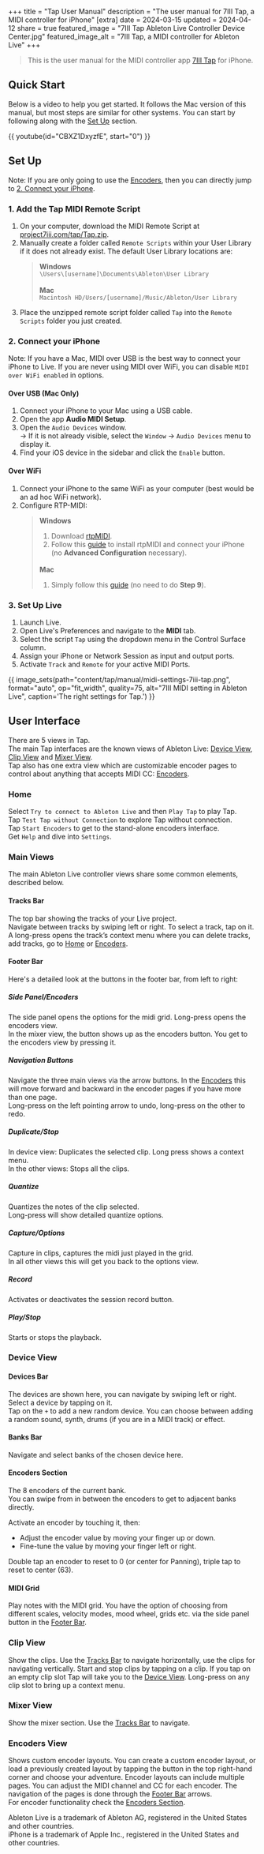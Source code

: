 +++
title = "Tap User Manual"
description = "The user manual for 7III Tap, a MIDI controller for iPhone"
[extra]
date = 2024-03-15
updated = 2024-04-12
share = true
featured_image = "7III Tap Ableton Live Controller Device Center.jpg"
featured_image_alt = "7III Tap, a MIDI controller for Ableton Live"
+++
>This is the user manual for the MIDI controller app [7III Tap](/tap) for iPhone.

## Quick Start
Below is a video to help you get started. It follows the Mac version of this manual, but most steps are similar for other systems. You can start by following along with the [Set Up](#set-up) section.

{{ youtube(id="CBXZ1DxyzfE", start="0") }}

## Set Up
Note: If you are only going to use the [Encoders](#encoders-view), then you can directly jump to [2. Connect your iPhone](#2-connect-your-iphone).

### 1. Add the Tap MIDI Remote Script
<ol>
<li>On your computer, download the MIDI Remote Script at <a href="/tap/Tap.zip" download>project7iii.com/tap/Tap.zip</a>.</li>
<li>Manually create a folder called <code>Remote Scripts</code> within your User Library if it does not already exist. The default User Library locations are:
 <blockquote class="list_block">
 <strong>Windows</strong><br><code>\Users\[username]\Documents\Ableton\User Library</code>
 <br>
 <br><strong>Mac</strong><br><code>Macintosh HD/Users/[username]/Music/Ableton/User Library</code>
 </blockquote>
 </li>
<li>Place the unzipped remote script folder called <code>Tap</code> into the <code>Remote Scripts</code> folder you just created.</li>
</ol>

### 2. Connect your iPhone
Note: If you have a Mac, MIDI over USB is the best way to connect your iPhone to Live. If you are never using MIDI over WiFi, you can disable `MIDI over WiFi enabled` in options.

#### Over USB (Mac Only)
<ol>
<li>Connect your iPhone to your Mac using a USB cable.</li>
<li>Open the app <strong>Audio MIDI Setup</strong>.</li>
<li>Open the <code>Audio Devices</code> window.<br>
→ If it is not already visible, select the <code>Window</code> → <code>Audio Devices</code> menu to display it.</li>
<li>Find your iOS device in the sidebar and click the <code>Enable</code> button.</li>
</ol>

#### Over WiFi
<ol>
<li>Connect your iPhone to the same WiFi as your computer (best would be an ad hoc WiFi network).</li>
<li>Configure RTP-MIDI:</li>
<blockquote class="list_block">
<strong>Windows</strong>
<ol>
<li>Download <a href="https://www.tobias-erichsen.de/wp-content/uploads/2020/01/rtpMIDISetup_1_1_14_247.zip">rtpMIDI</a>.</li>
<li>Follow this <a href="https://www.tobias-erichsen.de/software/rtpmidi/rtpmidi-tutorial.html" target="_blank">guide</a> to install rtpMIDI and connect your iPhone (no <strong>Advanced Configuration</strong> necessary).</li>
</ol>
<br>
<strong>Mac</strong>
<ol>
<li>Simply follow this <a href="https://support.apple.com/en-ca/guide/audio-midi-setup/ams1012/mac" target="_blank">guide</a> (no need to do <strong>Step 9</strong>).</li>
</ol>
</blockquote>
</ol>

### 3. Set Up Live
<ol>
<li>Launch Live.</li>
<li>Open Live&#39;s Preferences and navigate to the <strong>MIDI</strong> tab.</li>
<li>Select the script <code>Tap</code> using the dropdown menu in the Control Surface column.</li>
<li>Assign your iPhone or Network Session as input and output ports.</li>
<li>Activate <code>Track</code> and <code>Remote</code> for your active MIDI Ports.</li>
</ol>

{{ image_sets(path="content/tap/manual/midi-settings-7iii-tap.png", format="auto", op="fit_width", quality=75, alt="7III MIDI setting in Ableton Live", caption='The right settings for Tap.') }}

## User Interface
There are 5 views in Tap.  
The main Tap interfaces are the known views of Ableton Live: [Device View](#device-view), [Clip View](#clip-view) and [Mixer View](#mixer-view).  
Tap also has one extra view which are customizable encoder pages to control about anything that accepts MIDI CC: [Encoders](#encoders-view).

### Home
Select `Try to connect to Ableton Live` and then `Play Tap` to play Tap.  
Tap `Test Tap without Connection` to explore Tap without connection.  
Tap `Start Encoders` to get to the stand-alone encoders interface.  
Get `Help` and dive into `Settings`.

### Main Views
The main Ableton Live controller views share some common elements, described below.

#### Tracks Bar
The top bar showing the tracks of your Live project.  
Navigate between tracks by swiping left or right. To select a track, tap on it. A long-press opens the track’s context menu where you can delete tracks, add tracks, go to [Home](#home) or [Encoders](#encoders-view).

#### Footer Bar
Here's a detailed look at the buttons in the footer bar, from left to right: 

##### Side Panel/Encoders
The side panel opens the options for the midi grid. Long-press opens the encoders view.  
In the mixer view, the button shows up as the encoders button. You get to the encoders view by pressing it.

##### Navigation Buttons
Navigate the three main views via the arrow buttons. In the [Encoders](#encoders-view) this will move forward and backward in the encoder pages if you have more than one page.  
Long-press on the left pointing arrow to undo, long-press on the other to redo.

##### Duplicate/Stop
In device view: Duplicates the selected clip. Long press shows a context menu.  
In the other views: Stops all the clips.

##### Quantize
Quantizes the notes of the clip selected.  
Long-press will show detailed quantize options.

##### Capture/Options
Capture in clips, captures the midi just played in the grid.  
In all other views this will get you back to the options view.

##### Record
Activates or deactivates the session record button.

##### Play/Stop
Starts or stops the playback.

### Device View
#### Devices Bar
The devices are shown here, you can navigate by swiping left or right. Select a device by tapping on it.  
Tap on the `+` to add a new random device. You can choose between adding a random sound, synth, drums (if you are in a MIDI track) or effect.

#### Banks Bar
Navigate and select banks of the chosen device here.

#### Encoders Section
The 8 encoders of the current bank.  
You can swipe from in between the encoders to get to adjacent banks directly.

<div>Activate an encoder by touching it, then:<br>
<ul>
<li>Adjust the encoder value by moving your finger up or down.</li>
<li>Fine-tune the value by moving your finger left or right.</li>
</ul></div>

Double tap an encoder to reset to 0 (or center for Panning), triple tap to reset to center (63).

#### MIDI Grid
Play notes with the MIDI grid. You have the option of choosing from different scales, velocity modes, mood wheel, grids etc. via the side panel button in the [Footer Bar](#footer-bar).

### Clip View
Show the clips. Use the [Tracks Bar](#tracks-bar) to navigate horizontally, use the clips for navigating vertically. Start and stop clips by tapping on a clip. If you tap on an empty clip slot Tap will take you to the [Device View](#device-view). Long-press on any clip slot to bring up a context menu.

### Mixer View
Show the mixer section. Use the [Tracks Bar](#tracks-bar) to navigate.

### Encoders View
Shows custom encoder layouts. You can create a custom encoder layout, or load a previously created layout by tapping the button in the top right-hand corner and choose your adventure. Encoder layouts can include multiple pages. You can adjust the MIDI channel and CC for each encoder. The navigation of the pages is done through the [Footer Bar](#footer-bar) arrows.  
For encoder functionality check the [Encoders Section](#encoders-section).




<div class="footnote-definition"><p>Ableton Live is a trademark of Ableton AG, registered in the United States and other countries.
<br>iPhone is a trademark of Apple Inc., registered in the United States and other countries.</p></div>